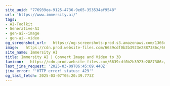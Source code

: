 ```yaml
---
site_uuid: "776939ea-9125-4736-9e65-353534af9548"
url: 'https://www.immersity.ai/'
tags:
- AI-Toolkit
- Generative-AI
- gen-ai--image
- gen-ai--video
og_screenshot_url:   https://og-screenshots-prod.s3.amazonaws.com/1366x768/80/false/8aba51e0cc642aabd5d13e9bca6e8527e60bddbdbe0360169f7b4c9ee4e9df90.jpeg
image:   https://cdn.prod.website-files.com/6639cdf0b2b3923e2887386c/664e3106d07f80a0d64e79ff_IAI_Opengraph.jpg
site_name: Immersity AI
title: Immersity AI | Convert Image and Video to 3D
favicon:   https://cdn.prod.website-files.com/6639cdf0b2b3923e2887386c/66478cab0edee878c79cf0a8_IAI_FAVICON.png
last_jina_request: '2025-03-09T06:45:09.440Z'
jina_error: "'HTTP error! status: 429'"
og_last_fetch: 2025-03-07T05:20:39.773Z
---
```


